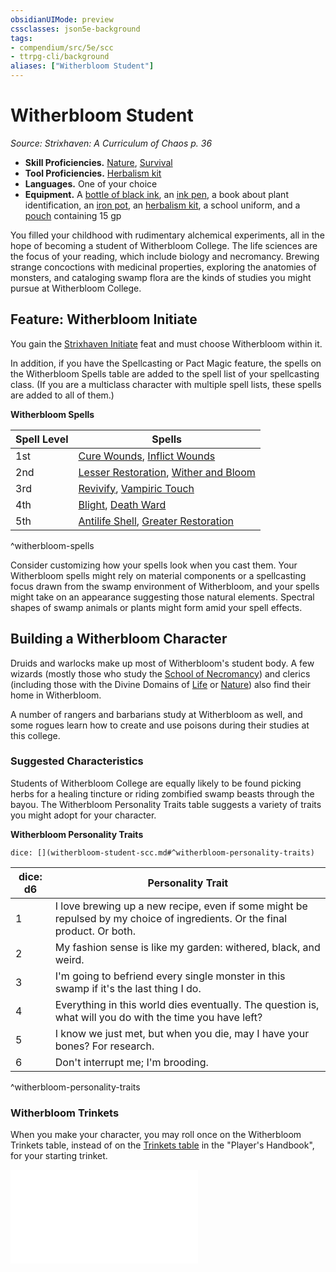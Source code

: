 ```yaml
---
obsidianUIMode: preview
cssclasses: json5e-background
tags:
- compendium/src/5e/scc
- ttrpg-cli/background
aliases: ["Witherbloom Student"]
---
```

# Witherbloom Student
*Source: Strixhaven: A Curriculum of Chaos p. 36*  

- **Skill Proficiencies.** [Nature](/3-Mechanics/CLI/rules/skills.md#Nature), [Survival](/3-Mechanics/CLI/rules/skills.md#Survival)  
- **Tool Proficiencies.** [Herbalism kit](/3-Mechanics/CLI/items/herbalism-kit.md)  
- **Languages.** One of your choice  
- **Equipment.** A [bottle of black ink](/3-Mechanics/CLI/items/ink-1-ounce-bottle.md), an [ink pen](/3-Mechanics/CLI/items/ink-pen.md), a book about plant identification, an [iron pot](/3-Mechanics/CLI/items/iron-pot.md), an [herbalism kit](/3-Mechanics/CLI/items/herbalism-kit.md), a school uniform, and a [pouch](/3-Mechanics/CLI/items/pouch.md) containing 15 gp  

You filled your childhood with rudimentary alchemical experiments, all in the hope of becoming a student of Witherbloom College. The life sciences are the focus of your reading, which include biology and necromancy. Brewing strange concoctions with medicinal properties, exploring the anatomies of monsters, and cataloging swamp flora are the kinds of studies you might pursue at Witherbloom College.

## Feature: Witherbloom Initiate

You gain the [Strixhaven Initiate](/3-Mechanics/CLI/feats/strixhaven-initiate-scc.md) feat and must choose Witherbloom within it.

In addition, if you have the Spellcasting or Pact Magic feature, the spells on the Witherbloom Spells table are added to the spell list of your spellcasting class. (If you are a multiclass character with multiple spell lists, these spells are added to all of them.)

**Witherbloom Spells**

| Spell Level | Spells |
|-------------|--------|
| 1st | [Cure Wounds](/3-Mechanics/CLI/spells/cure-wounds.md), [Inflict Wounds](/3-Mechanics/CLI/spells/inflict-wounds.md) |
| 2nd | [Lesser Restoration](/3-Mechanics/CLI/spells/lesser-restoration.md), [Wither and Bloom](/3-Mechanics/CLI/spells/wither-and-bloom-scc.md) |
| 3rd | [Revivify](/3-Mechanics/CLI/spells/revivify.md), [Vampiric Touch](/3-Mechanics/CLI/spells/vampiric-touch.md) |
| 4th | [Blight](/3-Mechanics/CLI/spells/blight.md), [Death Ward](/3-Mechanics/CLI/spells/death-ward.md) |
| 5th | [Antilife Shell](/3-Mechanics/CLI/spells/antilife-shell.md), [Greater Restoration](/3-Mechanics/CLI/spells/greater-restoration.md) |
^witherbloom-spells

Consider customizing how your spells look when you cast them. Your Witherbloom spells might rely on material components or a spellcasting focus drawn from the swamp environment of Witherbloom, and your spells might take on an appearance suggesting those natural elements. Spectral shapes of swamp animals or plants might form amid your spell effects.

## Building a Witherbloom Character

Druids and warlocks make up most of Witherbloom's student body. A few wizards (mostly those who study the [School of Necromancy](/3-Mechanics/CLI/classes/wizard-school-of-necromancy.md)) and clerics (including those with the Divine Domains of [Life](/3-Mechanics/CLI/classes/cleric-life-domain.md) or [Nature](/3-Mechanics/CLI/classes/cleric-nature-domain.md)) also find their home in Witherbloom.

A number of rangers and barbarians study at Witherbloom as well, and some rogues learn how to create and use poisons during their studies at this college.

### Suggested Characteristics

Students of Witherbloom College are equally likely to be found picking herbs for a healing tincture or riding zombified swamp beasts through the bayou. The Witherbloom Personality Traits table suggests a variety of traits you might adopt for your character.

**Witherbloom Personality Traits**

`dice: [](witherbloom-student-scc.md#^witherbloom-personality-traits)`

| dice: d6 | Personality Trait |
|----------|-------------------|
| 1 | I love brewing up a new recipe, even if some might be repulsed by my choice of ingredients. Or the final product. Or both. |
| 2 | My fashion sense is like my garden: withered, black, and weird. |
| 3 | I'm going to befriend every single monster in this swamp if it's the last thing I do. |
| 4 | Everything in this world dies eventually. The question is, what will you do with the time you have left? |
| 5 | I know we just met, but when you die, may I have your bones? For research. |
| 6 | Don't interrupt me; I'm brooding. |
^witherbloom-personality-traits

### Witherbloom Trinkets

When you make your character, you may roll once on the Witherbloom Trinkets table, instead of on the [Trinkets table](/3-Mechanics/CLI/items/trinket.md) in the "Player's Handbook", for your starting trinket.

![Witherbloom Trinkets](/3-Mechanics/CLI/tables/witherbloom-trinkets-scc.md)
